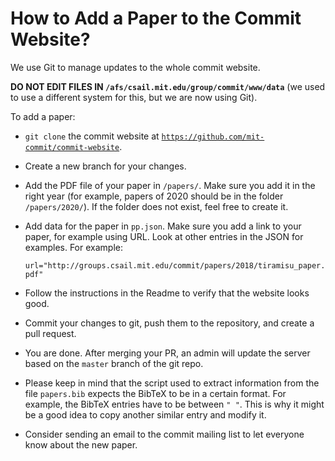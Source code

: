 # How to Add a Paper to the Commit Website?

We use Git to manage updates to the whole commit website.

**DO NOT EDIT FILES IN `/afs/csail.mit.edu/group/commit/www/data`** (we used to use a different system for this, but we are now using Git).

To add a paper:

- `git clone` the commit website at [`https://github.com/mit-commit/commit-website`](https://github.com/mit-commit/commit-website).

- Create a new branch for your changes.

- Add the PDF file of your paper in `/papers/`. Make sure you add it in the right year (for example, papers of 2020 should be in the folder `/papers/2020/`). If the folder does not exist, feel free to create it.

- Add data for the paper in `pp.json`. Make sure you add a link to your paper, for example using URL. Look at other entries in the JSON for examples. For example:

  `url="http://groups.csail.mit.edu/commit/papers/2018/tiramisu_paper.pdf"`

- Follow the instructions in the Readme to verify that the website looks good.

- Commit your changes to git, push them to the repository, and create a pull request.

- You are done. After merging your PR, an admin will update the server based on the `master` branch of the git repo.

- Please keep in mind that the script used to extract information from the file `papers.bib` expects the BibTeX to be in a certain format. For example, the BibTeX entries have to be between `" "`. This is why it might be a good idea to copy another similar entry and modify it.

- Consider sending an email to the commit mailing list to let everyone know about the new paper.

